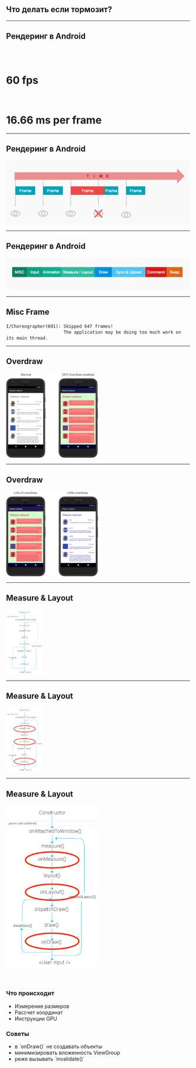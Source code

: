 <!-- .slide:    data-background-color="#699f00" -->
<!-- .slide:    class="center center-horizontal" -->
<!-- .slide:    data-transition="convex" -->    

## Что делать если тормозит?

---

<!-- .slide: class="center center-horizontal" -->
<!-- .slide: data-transition="fade-out slide-in" -->

## Рендеринг в Android

<br> <br> 

# 60 fps

<br>

# 16.66 ms per frame

---

<!-- .slide: class="center center-horizontal" -->
<!-- .slide: data-transition="fade" -->

## Рендеринг в Android

<img src="lecture/debug/img/frames_flow.png">

---

<!-- .slide: class="center center-horizontal" -->
<!-- .slide: data-transition="fade" -->

## Рендеринг в Android

<img src="lecture/debug/img/frames_parts.png">

---

<!-- .slide: class="center center-horizontal" -->

## Misc Frame

```
I/Choreographer(691): Skipped 647 frames! 
                      The application may be doing too much work on its main thread.
```

---

<!-- .slide: class="center center-horizontal" -->
<!-- .slide: data-transition="slide-in" -->

## Overdraw 

<img src="lecture/debug/img/overdraw_bad.png" width="50%">

---

<!-- .slide: class="center center-horizontal" -->
<!-- .slide: data-transition="fade" -->

## Overdraw 

<img src="lecture/debug/img/overdraw_good.png" width="50%">

---

<!-- .slide: class="center center-horizontal" -->
<!-- .slide: data-transition="slide-in" -->

## Measure & Layout

<img src="lecture/debug/img/android_view_lifecycle.png" width="20%">

---

<!-- .slide: class="center center-horizontal" -->
<!-- .slide: data-transition="fade" -->

## Measure & Layout

<img src="lecture/debug/img/android_view_lifecycle_2.png" width="20%">

---

<!--  .slide: class="center center-horizontal" -->
<!--  .slide: data-transition="fade" -->

## Measure & Layout

<div class="half-left">
<img src="lecture/debug/img/android_view_lifecycle_2.png" width="50%">
</div>
<div class="half-right">
<br><br>
<h3>Что происходит</h3>
<ul>
<li>Измерение размеров</li>
<li>Рассчет координат</li>
<li>Инструкции GPU</li>
</ul>

<h3 class="fragment" data-fragment-index="1">Советы</h3>
<ul class="fragment" data-fragment-index="1">
<li>в `onDraw()` не создавать объекты</li>
<li>минимизировать вложенность ViewGroup</li>
<li>реже вызывать `invalidate()` </li>
</ul>
</div>